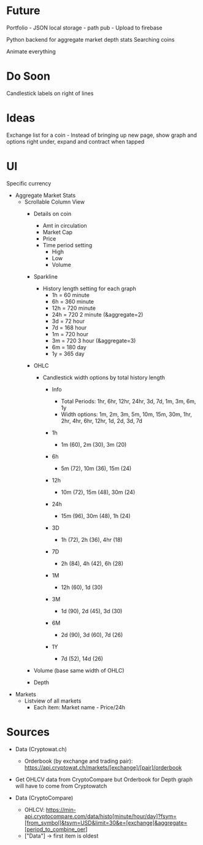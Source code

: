 # Future
Portfolio
    - JSON local storage
        - path pub
    - Upload to firebase

Python backend for aggregate market depth stats
Searching coins

Animate everything

# Do Soon
Candlestick labels on right of lines

# Ideas
Exchange list for a coin
    - Instead of bringing up new page, show graph and options right under, expand and contract when tapped

# UI
Specific currency
- Aggregate Market Stats
    - Scrollable Column View
        - Details on coin
            - Amt in circulation
            - Market Cap
            - Price
            - Time period setting
                - High
                - Low
                - Volume
        - Sparkline
            - History length setting for each graph
                - 1h = 60 minute
                - 6h = 360 minute
                - 12h = 720 minute
                - 24h = 720 2 minute (&aggregate=2)
                - 3d = 72 hour
                - 7d = 168 hour
                - 1m = 720 hour
                - 3m = 720 3 hour (&aggregate=3)
                - 6m = 180 day
                - 1y = 365 day
        - OHLC
            - Candlestick width options by total history length 
                - Info
                    - Total Periods: 1hr, 6hr, 12hr, 24hr, 3d, 7d, 1m, 3m, 6m, 1y
                    - Width options: 1m, 2m, 3m, 5m, 10m, 15m, 30m, 1hr, 2hr, 4hr, 6hr, 12hr, 1d, 2d, 3d, 7d

                - 1h
                    - 1m (60), 2m (30), 3m (20)
                - 6h
                    - 5m (72), 10m (36), 15m (24)
                - 12h
                    - 10m (72), 15m (48), 30m (24)
                - 24h
                    - 15m (96), 30m (48), 1h (24)
                - 3D
                    - 1h (72), 2h (36), 4hr (18)
                - 7D
                    - 2h (84), 4h (42), 6h (28)
                - 1M
                    - 12h (60), 1d (30)
                - 3M
                    - 1d (90), 2d (45), 3d (30)
                - 6M
                    - 2d (90), 3d (60), 7d (26)
                - 1Y
                    - 7d (52), 14d (26)

        - Volume (base same width of OHLC)
        - Depth
- Markets
    - Listview of all markets
        - Each item: Market name - Price/24h


# Sources
- Data (Cryptowat.ch)
    - Orderbook (by exchange and trading pair): https://api.cryptowat.ch/markets/[exchange]/[pair]/orderbook

- Get OHLCV data from CryptoCompare but Orderbook for Depth graph will have to come from Cryptowatch
- Data (CryptoCompare)
    - OHLCV: https://min-api.cryptocompare.com/data/histo[minute/hour/day]?fsym=[from_symbol]&tsym=USD&limit=30&e=[exchange]&aggregate=[period_to_combine_oer]
    - ["Data"] -> first item is oldest